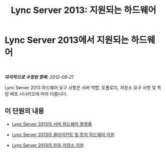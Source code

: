 ﻿---
title: 'Lync Server 2013: 지원되는 하드웨어'
TOCTitle: 지원되는 하드웨어
ms:assetid: 5f9c085d-205e-4235-9061-9ad875283cb0
ms:mtpsurl: https://technet.microsoft.com/ko-kr/library/Gg398423(v=OCS.15)
ms:contentKeyID: 49303787
ms.date: 08/24/2015
mtps_version: v=OCS.15
ms.translationtype: HT
---

# Lync Server 2013에서 지원되는 하드웨어

 

_**마지막으로 수정된 항목:** 2012-09-21_

Lync Server 2013 하드웨어 요구 사항은 서버 역할, 토폴로지, 저장소 요구 사항 및 특정 배포 시나리오에 따라 다릅니다.

## 이 단원의 내용

  - [Lync Server 2013의 서버 하드웨어 플랫폼](lync-server-2013-server-hardware-platforms.md)

  - [Lync Server 2013의 클라이언트 및 장치 하드웨어 지원](lync-server-2013-client-and-device-hardware-support.md)

  - [Lync Server 2013의 파일 저장소 지원](lync-server-2013-file-storage-support.md)


